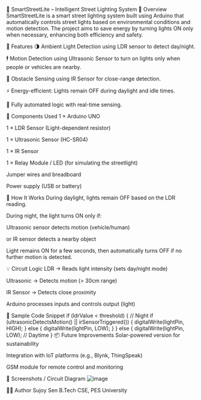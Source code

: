 🌟 SmartStreetLite – Intelligent Street Lighting System
🚦 Overview
SmartStreetLite is a smart street lighting system built using Arduino that automatically controls street lights based on environmental conditions and motion detection. The project aims to save energy by turning lights ON only when necessary, enhancing both efficiency and safety.

🧠 Features
🌗 Ambient Light Detection using LDR sensor to detect day/night.

🕴️ Motion Detection using Ultrasonic Sensor to turn on lights only when people or vehicles are nearby.

📡 Obstacle Sensing using IR Sensor for close-range detection.

⚡ Energy-efficient: Lights remain OFF during daylight and idle times.

🔄 Fully automated logic with real-time sensing.

🔧 Components Used
1 × Arduino UNO

1 × LDR Sensor (Light-dependent resistor)

1 × Ultrasonic Sensor (HC-SR04)

1 × IR Sensor

1 × Relay Module / LED (for simulating the streetlight)

Jumper wires and breadboard

Power supply (USB or battery)

🧰 How It Works
During daylight, lights remain OFF based on the LDR reading.

During night, the light turns ON only if:

Ultrasonic sensor detects motion (vehicle/human)

or IR sensor detects a nearby object

Light remains ON for a few seconds, then automatically turns OFF if no further motion is detected.

💡 Circuit Logic
LDR → Reads light intensity (sets day/night mode)

Ultrasonic → Detects motion (> 30cm range)

IR Sensor → Detects close proximity

Arduino processes inputs and controls output (light)

🧪 Sample Code Snippet
if (ldrValue < threshold) { // Night
  if (ultrasonicDetectsMotion() || irSensorTriggered()) {
    digitalWrite(lightPin, HIGH);
  } else {
    digitalWrite(lightPin, LOW);
  }
} else {
  digitalWrite(lightPin, LOW); // Daytime
}
📦 Future Improvements
Solar-powered version for sustainability

Integration with IoT platforms (e.g., Blynk, ThingSpeak)

GSM module for remote control and monitoring

📸 Screenshots / Circuit Diagram
![image](https://github.com/user-attachments/assets/54c3028f-ad4c-47cc-9522-50a42d6d0dba)

👨‍💻 Author
Sujoy Sen
B.Tech CSE, PES University
